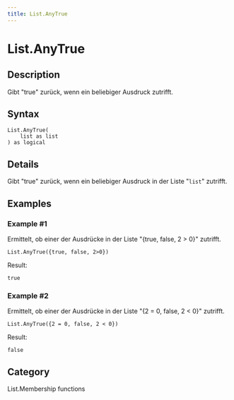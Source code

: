 ```yaml
---
title: List.AnyTrue
---
```


# List.AnyTrue


## Description

Gibt &#34;true&#34; zurück, wenn ein beliebiger Ausdruck zutrifft.


## Syntax

```powerquery
List.AnyTrue(
    list as list
) as logical
```


## Details

Gibt "true" zurück, wenn ein beliebiger Ausdruck in der Liste "<code>list</code>" zutrifft.


## Examples

### Example #1 
Ermittelt, ob einer der Ausdrücke in der Liste &#34;\{true, false, 2 &gt; 0}&#34; zutrifft.
```powerquery
List.AnyTrue({true, false, 2>0})
```

Result: 
```powerquery
true
```


### Example #2 
Ermittelt, ob einer der Ausdrücke in der Liste &#34;\{2 = 0, false, 2 &lt; 0}&#34; zutrifft.
```powerquery
List.AnyTrue({2 = 0, false, 2 < 0})
```

Result: 
```powerquery
false
```




## Category
List.Membership functions
